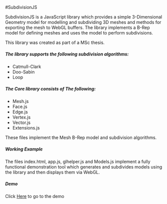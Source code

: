 #SubdivisionJS

SubdivisionJS is a JavaScript library which provides a simple 3-Dimensional Geometry model for modelling and subdividing 3D meshes and methods for exporting the mesh to WebGL buffers. The library implements a B-Rep model for defining meshes and uses the model to perform subdivisions.

This library was created as part of a MSc thesis.

##### The library supports the following subdivision algorithms:
* Catmull-Clark
* Doo-Sabin
* Loop

##### The Core library consists of The following:
* Mesh.js
* Face.js
* Edge.js
* Vertex.js
* Vector.js
* Extensions.js

These files implement the Mesh B-Rep model and subdivision algorithms.

##### Working Example
The files index.html, app.js, glhelper.js and Models.js implement a fully functional demonstration tool which generates and subdivides models using the library and then displays them via WebGL.

##### Demo
Click [Here](http://shazib.com) to go to the demo
